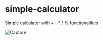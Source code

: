 # simple-calculator
 Simple calculator with + - * / % functionalities
 
 ![Capture](https://user-images.githubusercontent.com/100990020/179420760-de4e0725-2325-4ae1-b8c5-6a8ff26cf513.PNG)
